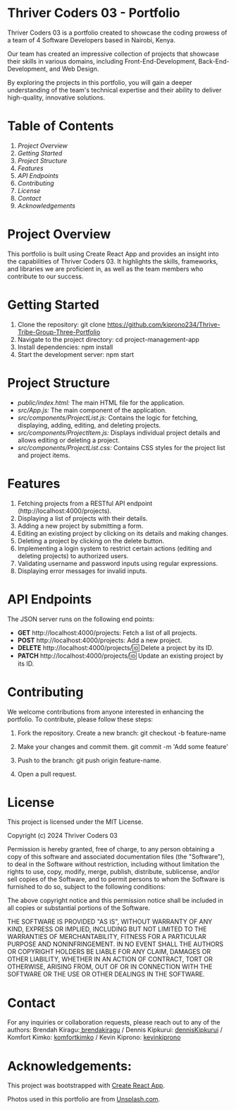 # Thriver Coders 03 - Portfolio

Thriver Coders 03 is a portfolio created to showcase the coding prowess of a team of 4 Software Developers based in Nairobi, Kenya.

Our team has created an impressive collection of projects that showcase their skills in various domains, including Front-End-Development, Back-End-Development, and Web Design.

By exploring the projects in this portfolio, you will gain a deeper understanding of the team's technical expertise and their ability to deliver high-quality, innovative solutions.

# Table of Contents

1. _Project Overview_
2. _Getting Started_
3. _Project Structure_
4. _Features_
5. _API Endpoints_
6. _Contributing_
7. _License_
8. _Contact_
9. _Acknowledgements_

# Project Overview

This portfolio is built using Create React App and provides an insight into the capabilities of Thriver Coders 03. It highlights the skills, frameworks, and libraries we are proficient in, as well as the team members who contribute to our success.

# Getting Started

1. Clone the repository: git clone https://github.com/kiprono234/Thrive-Tribe-Group-Three-Portfolio
2. Navigate to the project directory: cd project-management-app
3. Install dependencies: npm install
4. Start the development server: npm start

# Project Structure

- _public/index.html:_ The main HTML file for the application.
- _src/App.js:_ The main component of the application.
- _src/components/ProjectList.js:_ Contains the logic for fetching, displaying, adding, editing, and deleting projects.
- _src/components/ProjectItem.js:_ Displays individual project details and allows editing or deleting a project.
- _src/components/ProjectList.css:_ Contains CSS styles for the project list and project items.

# Features

1.  Fetching projects from a RESTful API endpoint (http://localhost:4000/projects).
2.  Displaying a list of projects with their details.
3.  Adding a new project by submitting a form.
4.  Editing an existing project by clicking on its details and making changes.
5.  Deleting a project by clicking on the delete button.
6.  Implementing a login system to restrict certain actions (editing and deleting projects) to authorized users.
7.  Validating username and password inputs using regular expressions.
8.  Displaying error messages for invalid inputs.

# API Endpoints

The JSON server runs on the following end points:

- **GET** http://localhost:4000/projects: Fetch a list of all projects.
- **POST** http://localhost:4000/projects: Add a new project.
- **DELETE** http://localhost:4000/projects/:id: Delete a project by its ID.
- **PATCH** http://localhost:4000/projects/:id: Update an existing project by its ID.

# Contributing

We welcome contributions from anyone interested in enhancing the portfolio. To contribute, please follow these steps:

1. Fork the repository.
   Create a new branch: git checkout -b feature-name
2. Make your changes and commit them.
   git commit -m 'Add some feature'

3. Push to the branch: git push origin feature-name.

4. Open a pull request.

# License

This project is licensed under the MIT License.

Copyright (c) 2024 Thriver Coders 03

Permission is hereby granted, free of charge, to any person obtaining a copy
of this software and associated documentation files (the "Software"), to deal
in the Software without restriction, including without limitation the rights
to use, copy, modify, merge, publish, distribute, sublicense, and/or sell
copies of the Software, and to permit persons to whom the Software is
furnished to do so, subject to the following conditions:

The above copyright notice and this permission notice shall be included in all
copies or substantial portions of the Software.

THE SOFTWARE IS PROVIDED "AS IS", WITHOUT WARRANTY OF ANY KIND, EXPRESS OR
IMPLIED, INCLUDING BUT NOT LIMITED TO THE WARRANTIES OF MERCHANTABILITY,
FITNESS FOR A PARTICULAR PURPOSE AND NONINFRINGEMENT. IN NO EVENT SHALL THE
AUTHORS OR COPYRIGHT HOLDERS BE LIABLE FOR ANY CLAIM, DAMAGES OR OTHER
LIABILITY, WHETHER IN AN ACTION OF CONTRACT, TORT OR OTHERWISE, ARISING FROM,
OUT OF OR IN CONNECTION WITH THE SOFTWARE OR THE USE OR OTHER DEALINGS IN THE
SOFTWARE.

# Contact

For any inquiries or collaboration requests, please reach out to any of the authors:
Brendah Kiragu:[ brendakiragu](https://github.com/BrendahKiragu) /
Dennis Kipkurui: [dennisKipkurui](https://github.com/) /
Komfort Kimko: [komfortkimko](https://github.com/the1kimko) /
Kevin Kiprono: [kevinkiprono](https://github.com/kiprono234)

# Acknowledgements:

This project was bootstrapped with [Create React App](https://github.com/facebook/create-react-app).

Photos used in this portfolio are from [Unsplash.com](https://unsplash.com/).
